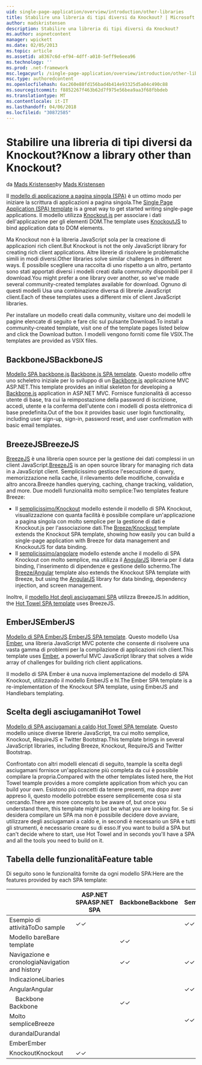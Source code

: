 ```yaml
---
uid: single-page-application/overview/introduction/other-libraries
title: Stabilire una libreria di tipi diversi da Knockout? | Microsoft Docs
author: madskristensen
description: Stabilire una libreria di tipi diversi da Knockout?
ms.author: aspnetcontent
manager: wpickett
ms.date: 02/05/2013
ms.topic: article
ms.assetid: a8367c6d-ef94-4dff-a010-5eff9e6eea96
ms.technology: ''
ms.prod: .net-framework
msc.legacyurl: /single-page-application/overview/introduction/other-libraries
msc.type: authoredcontent
ms.openlocfilehash: 6ac260e88fd156bad4b414e93325d5a04c490c88
ms.sourcegitcommit: f8852267f463b62d7f975e56bea9aa3f68fbbdeb
ms.translationtype: MT
ms.contentlocale: it-IT
ms.lasthandoff: 04/06/2018
ms.locfileid: "30872585"
---
```

<a name="know-a-library-other-than-knockout"></a><span data-ttu-id="74e39-104">Stabilire una libreria di tipi diversi da Knockout?</span><span class="sxs-lookup"><span data-stu-id="74e39-104">Know a library other than Knockout?</span></span>
====================
<span data-ttu-id="74e39-105">da [Mads Kristensen](https://github.com/madskristensen)</span><span class="sxs-lookup"><span data-stu-id="74e39-105">by [Mads Kristensen](https://github.com/madskristensen)</span></span>

<span data-ttu-id="74e39-106">Il [modello di applicazione a pagina singola (SPA)](knockoutjs-template.md) è un ottimo modo per iniziare la scrittura di applicazioni a pagina singola.</span><span class="sxs-lookup"><span data-stu-id="74e39-106">The [Single Page Application (SPA) template](knockoutjs-template.md) is a great way to get started writing single-page applications.</span></span> <span data-ttu-id="74e39-107">Il modello utilizza [Knockout.js](http://knockoutjs.com/) per associare i dati dell'applicazione per gli elementi DOM.</span><span class="sxs-lookup"><span data-stu-id="74e39-107">The template uses [KnockoutJS](http://knockoutjs.com/) to bind application data to DOM elements.</span></span>

<span data-ttu-id="74e39-108">Ma Knockout non è la libreria JavaScript sola per la creazione di applicazioni rich client.</span><span class="sxs-lookup"><span data-stu-id="74e39-108">But Knockout is not the only JavaScript library for creating rich client applications.</span></span> <span data-ttu-id="74e39-109">Altre librerie di risolvere le problematiche simili in modi diversi.</span><span class="sxs-lookup"><span data-stu-id="74e39-109">Other libraries solve similar challenges in different ways.</span></span> <span data-ttu-id="74e39-110">È possibile scegliere una raccolta di uno rispetto a un altro, pertanto sono stati apportati diversi i modelli creati dalla community disponibili per il download.</span><span class="sxs-lookup"><span data-stu-id="74e39-110">You might prefer a one library over another, so we've made several community-created templates available for download.</span></span> <span data-ttu-id="74e39-111">Ognuno di questi modelli Usa una combinazione diversa di librerie JavaScript client.</span><span class="sxs-lookup"><span data-stu-id="74e39-111">Each of these templates uses a different mix of client JavaScript libraries.</span></span>

<span data-ttu-id="74e39-112">Per installare un modello creati dalla community, visitare uno dei modelli le pagine elencate di seguito e fare clic sul pulsante Download.</span><span class="sxs-lookup"><span data-stu-id="74e39-112">To install a community-created template, visit one of the template pages listed below and click the Download button.</span></span> <span data-ttu-id="74e39-113">I modelli vengono forniti come file VSIX.</span><span class="sxs-lookup"><span data-stu-id="74e39-113">The templates are provided as VSIX files.</span></span>

## <a name="backbonejs"></a><span data-ttu-id="74e39-114">BackboneJS</span><span class="sxs-lookup"><span data-stu-id="74e39-114">BackboneJS</span></span>

<span data-ttu-id="74e39-115">[Modello SPA backbone.js](../templates/backbonejs-template.md).</span><span class="sxs-lookup"><span data-stu-id="74e39-115">[Backbone.js SPA template](../templates/backbonejs-template.md).</span></span> <span data-ttu-id="74e39-116">Questo modello offre uno scheletro iniziale per lo sviluppo di un [Backbone.js](http://backbonejs.org/) applicazione MVC ASP.NET.</span><span class="sxs-lookup"><span data-stu-id="74e39-116">This template provides an initial skeleton for developing a [Backbone.js](http://backbonejs.org/) application in ASP.NET MVC.</span></span> <span data-ttu-id="74e39-117">Fornisce funzionalità di accesso utente di base, tra cui la reimpostazione della password di iscrizione, accedi, utente e la conferma dell'utente con i modelli di posta elettronica di base predefinita.</span><span class="sxs-lookup"><span data-stu-id="74e39-117">Out of the box it provides basic user login functionality, including user sign-up, sign-in, password reset, and user confirmation with basic email templates.</span></span>

## <a name="breezejs"></a><span data-ttu-id="74e39-118">BreezeJS</span><span class="sxs-lookup"><span data-stu-id="74e39-118">BreezeJS</span></span>

<span data-ttu-id="74e39-119">[BreezeJS](http://www.breezejs.com/?utm_source=ms-spa) è una libreria open source per la gestione dei dati complessi in un client JavaScript.</span><span class="sxs-lookup"><span data-stu-id="74e39-119">[BreezeJS](http://www.breezejs.com/?utm_source=ms-spa) is an open source library for managing rich data in a JavaScript client.</span></span> <span data-ttu-id="74e39-120">Semplicissimo gestisce l'esecuzione di query, memorizzazione nella cache, il rilevamento delle modifiche, convalida e altro ancora.</span><span class="sxs-lookup"><span data-stu-id="74e39-120">Breeze handles querying, caching, change tracking, validation, and more.</span></span> <span data-ttu-id="74e39-121">Due modelli funzionalità molto semplice:</span><span class="sxs-lookup"><span data-stu-id="74e39-121">Two templates feature Breeze:</span></span>

- <span data-ttu-id="74e39-122">Il [semplicissimo/Knockout](../templates/breezeknockout-template.md) modello estende il modello di SPA Knockout, visualizzazione con quanta facilità è possibile compilare un'applicazione a pagina singola con molto semplice per la gestione di dati e Knockout.js per l'associazione dati.</span><span class="sxs-lookup"><span data-stu-id="74e39-122">The [Breeze/Knockout](../templates/breezeknockout-template.md) template extends the Knockout SPA template, showing how easily you can build a single-page application with Breeze for data management and KnockoutJS for data binding.</span></span>
- <span data-ttu-id="74e39-123">Il [semplicissimo/angolare](../templates/breezeangular-template.md) modello estende anche il modello di SPA Knockout con molto semplice, ma utilizza il [AngularJS](http://angularjs.org) libreria per il data binding, l'inserimento di dipendenze e gestione dello schermo.</span><span class="sxs-lookup"><span data-stu-id="74e39-123">The [Breeze/Angular](../templates/breezeangular-template.md) template also extends the Knockout SPA template with Breeze, but using the [AngularJS](http://angularjs.org) library for data binding, dependency injection, and screen management.</span></span>

<span data-ttu-id="74e39-124">Inoltre, il [modello Hot degli asciugamani SPA](../templates/hottowel-template.md) utilizza BreezeJS.</span><span class="sxs-lookup"><span data-stu-id="74e39-124">In addition, the [Hot Towel SPA template](../templates/hottowel-template.md) uses BreezeJS.</span></span>

## <a name="emberjs"></a><span data-ttu-id="74e39-125">EmberJS</span><span class="sxs-lookup"><span data-stu-id="74e39-125">EmberJS</span></span>

<span data-ttu-id="74e39-126">[Modello di SPA EmberJS](../templates/emberjs-template.md).</span><span class="sxs-lookup"><span data-stu-id="74e39-126">[EmberJS SPA template](../templates/emberjs-template.md).</span></span> <span data-ttu-id="74e39-127">Questo modello Usa [Ember](http://emberjs.com/), una libreria JavaScript MVC potente che consente di risolvere una vasta gamma di problemi per la compilazione di applicazioni rich client.</span><span class="sxs-lookup"><span data-stu-id="74e39-127">This template uses [Ember](http://emberjs.com/), a powerful MVC JavaScript library that solves a wide array of challenges for building rich client applications.</span></span>

<span data-ttu-id="74e39-128">Il modello di SPA Ember è una nuova implementazione del modello di SPA Knockout, utilizzando il modello EmberJS e hl.</span><span class="sxs-lookup"><span data-stu-id="74e39-128">The Ember SPA template is a re-implementation of the Knockout SPA template, using EmberJS and Handlebars templating.</span></span>

## <a name="hot-towel"></a><span data-ttu-id="74e39-129">Scelta degli asciugamani</span><span class="sxs-lookup"><span data-stu-id="74e39-129">Hot Towel</span></span>

<span data-ttu-id="74e39-130">[Modello di SPA asciugamani a caldo](../templates/hottowel-template.md).</span><span class="sxs-lookup"><span data-stu-id="74e39-130">[Hot Towel SPA template](../templates/hottowel-template.md).</span></span> <span data-ttu-id="74e39-131">Questo modello unisce diverse librerie JavaScript, tra cui molto semplice, Knockout, RequireJS e Twitter Bootstrap.</span><span class="sxs-lookup"><span data-stu-id="74e39-131">This template brings in several JavaScript libraries, including Breeze, Knockout, RequireJS and Twitter Bootstrap.</span></span>

<span data-ttu-id="74e39-132">Confrontato con altri modelli elencati di seguito, teample la scelta degli asciugamani fornisce un'applicazione più completa da cui è possibile compilare la propria.</span><span class="sxs-lookup"><span data-stu-id="74e39-132">Compared with the other templates listed here, the Hot Towel teample provides a more complete application from which you can build your own.</span></span> <span data-ttu-id="74e39-133">Esistono più concetti da tenere presenti, ma dopo aver appreso li, questo modello potrebbe essere semplicemente cosa si sta cercando.</span><span class="sxs-lookup"><span data-stu-id="74e39-133">There are more concepts to be aware of, but once you understand them, this template might just be what you are looking for.</span></span> <span data-ttu-id="74e39-134">Se si desidera compilare un SPA ma non è possibile decidere dove avviare, utilizzare degli asciugamani a caldo e, in secondi è necessario un SPA e tutti gli strumenti, è necessario creare su di esso.</span><span class="sxs-lookup"><span data-stu-id="74e39-134">If you want to build a SPA but can't decide where to start, use Hot Towel and in seconds you'll have a SPA and all the tools you need to build on it.</span></span>

## <a name="feature-table"></a><span data-ttu-id="74e39-135">Tabella delle funzionalità</span><span class="sxs-lookup"><span data-stu-id="74e39-135">Feature table</span></span>

<span data-ttu-id="74e39-136">Di seguito sono le funzionalità fornite da ogni modello SPA:</span><span class="sxs-lookup"><span data-stu-id="74e39-136">Here are the features provided by each SPA template:</span></span>


|                        | <span data-ttu-id="74e39-137">ASP.NET SPA</span><span class="sxs-lookup"><span data-stu-id="74e39-137">ASP.NET SPA</span></span> | <span data-ttu-id="74e39-138">Backbone</span><span class="sxs-lookup"><span data-stu-id="74e39-138">Backbone</span></span> | <span data-ttu-id="74e39-139">Semplicissimo/Angular</span><span class="sxs-lookup"><span data-stu-id="74e39-139">Breeze/Angular</span></span> | <span data-ttu-id="74e39-140">Semplicissimo/KO</span><span class="sxs-lookup"><span data-stu-id="74e39-140">Breeze/KO</span></span> |  <span data-ttu-id="74e39-141">Ember</span><span class="sxs-lookup"><span data-stu-id="74e39-141">Ember</span></span>   | <span data-ttu-id="74e39-142">Scelta degli asciugamani</span><span class="sxs-lookup"><span data-stu-id="74e39-142">Hot Towel</span></span> |
|------------------------|-------------|----------|----------------|-----------|----------|-----------|
|      <span data-ttu-id="74e39-143">Esempio di attività</span><span class="sxs-lookup"><span data-stu-id="74e39-143">ToDo sample</span></span>       |  <span data-ttu-id="74e39-144">&#10003;</span><span class="sxs-lookup"><span data-stu-id="74e39-144">&#10003;</span></span>   |          |    <span data-ttu-id="74e39-145">&#10003;</span><span class="sxs-lookup"><span data-stu-id="74e39-145">&#10003;</span></span>    | <span data-ttu-id="74e39-146">&#10003;</span><span class="sxs-lookup"><span data-stu-id="74e39-146">&#10003;</span></span>  | <span data-ttu-id="74e39-147">&#10003;</span><span class="sxs-lookup"><span data-stu-id="74e39-147">&#10003;</span></span> |           |
|     <span data-ttu-id="74e39-148">Modello bare</span><span class="sxs-lookup"><span data-stu-id="74e39-148">Bare template</span></span>      |             | <span data-ttu-id="74e39-149">&#10003;</span><span class="sxs-lookup"><span data-stu-id="74e39-149">&#10003;</span></span> |                |           |          | <span data-ttu-id="74e39-150">&#10003;</span><span class="sxs-lookup"><span data-stu-id="74e39-150">&#10003;</span></span>  |
| <span data-ttu-id="74e39-151">Navigazione e cronologia</span><span class="sxs-lookup"><span data-stu-id="74e39-151">Navigation and history</span></span> |             | <span data-ttu-id="74e39-152">&#10003;</span><span class="sxs-lookup"><span data-stu-id="74e39-152">&#10003;</span></span> |    <span data-ttu-id="74e39-153">&#10003;</span><span class="sxs-lookup"><span data-stu-id="74e39-153">&#10003;</span></span>    |           | <span data-ttu-id="74e39-154">&#10003;</span><span class="sxs-lookup"><span data-stu-id="74e39-154">&#10003;</span></span> | <span data-ttu-id="74e39-155">&#10003;</span><span class="sxs-lookup"><span data-stu-id="74e39-155">&#10003;</span></span>  |
|        <span data-ttu-id="74e39-156">Indicazione</span><span class="sxs-lookup"><span data-stu-id="74e39-156">Libaries</span></span>        |             |          |                |           |          |           |
|        <span data-ttu-id="74e39-157">Angular</span><span class="sxs-lookup"><span data-stu-id="74e39-157">Angular</span></span>         |             |          |    <span data-ttu-id="74e39-158">&#10003;</span><span class="sxs-lookup"><span data-stu-id="74e39-158">&#10003;</span></span>    |           |          |           |
|    <span data-ttu-id="74e39-159">&#8195;Backbone</span><span class="sxs-lookup"><span data-stu-id="74e39-159">&#8195;Backbone</span></span>     |             | <span data-ttu-id="74e39-160">&#10003;</span><span class="sxs-lookup"><span data-stu-id="74e39-160">&#10003;</span></span> |                |           |          |           |
|         <span data-ttu-id="74e39-161">Molto semplice</span><span class="sxs-lookup"><span data-stu-id="74e39-161">Breeze</span></span>         |             |          |    <span data-ttu-id="74e39-162">&#10003;</span><span class="sxs-lookup"><span data-stu-id="74e39-162">&#10003;</span></span>    | <span data-ttu-id="74e39-163">&#10003;</span><span class="sxs-lookup"><span data-stu-id="74e39-163">&#10003;</span></span>  |          | <span data-ttu-id="74e39-164">&#10003;</span><span class="sxs-lookup"><span data-stu-id="74e39-164">&#10003;</span></span>  |
|        <span data-ttu-id="74e39-165">durandal</span><span class="sxs-lookup"><span data-stu-id="74e39-165">Durandal</span></span>        |             |          |                |           |          | <span data-ttu-id="74e39-166">&#10003;</span><span class="sxs-lookup"><span data-stu-id="74e39-166">&#10003;</span></span>  |
|         <span data-ttu-id="74e39-167">Ember</span><span class="sxs-lookup"><span data-stu-id="74e39-167">Ember</span></span>          |             |          |                |           | <span data-ttu-id="74e39-168">&#10003;</span><span class="sxs-lookup"><span data-stu-id="74e39-168">&#10003;</span></span> |           |
|        <span data-ttu-id="74e39-169">Knockout</span><span class="sxs-lookup"><span data-stu-id="74e39-169">Knockout</span></span>        |  <span data-ttu-id="74e39-170">&#10003;</span><span class="sxs-lookup"><span data-stu-id="74e39-170">&#10003;</span></span>   |          |                | <span data-ttu-id="74e39-171">&#10003;</span><span class="sxs-lookup"><span data-stu-id="74e39-171">&#10003;</span></span>  |          | <span data-ttu-id="74e39-172">&#10003;</span><span class="sxs-lookup"><span data-stu-id="74e39-172">&#10003;</span></span>  |

